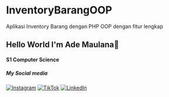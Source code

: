 # InventoryBarangOOP
Aplikasi Inventory Barang dengan PHP OOP dengan fitur lengkap
## Hello World I'm Ade Maulana👋
#### S1 Computer Science
<!--
**ademaulanaa/ademaulanaa** is a ✨ _special_ ✨ repository because its `README.md` (this file) appears on your GitHub profile.

Here are some ideas to get you started:

- 🔭 I’m currently working on ...
- 🌱 I’m currently learning ...
- 👯 I’m looking to collaborate on ...
- 🤔 I’m looking for help with ...
- 💬 Ask me about ...
- 📫 How to reach me: ... 
- 😄 Pronouns: ...
- ⚡ Fun fact: ...
-->
##### My Social media

[![Instagram](https://img.shields.io/badge/Instagram-E4405F?style=for-the-badge&logo=instagram&logoColor=white)](https://instagram.com/maulanaaae_)
[![TikTok](https://img.shields.io/badge/TikTok-000000?style=for-the-badge&logo=tiktok&logoColor=white)](https://www.tiktok.com/@maulanaaae_?_t=ZS-8ycslDuZej3&_r=1)
[![LinkedIn](https://img.shields.io/badge/LinkedIn-0077B5?style=for-the-badge&logo=linkedin&logoColor=white)](https://www.linkedin.com/in/ademaulana12?utm_source=share&utm_campaign=share_via&utm_content=profile&utm_medium=android_app)
